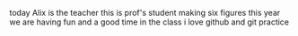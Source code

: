 today Alix is the teacher
this is prof's student making six figures this year 
we are having fun and a good time in the class
i love github and git practice 